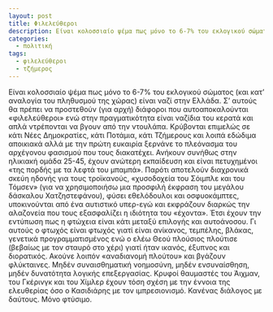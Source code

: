 ```yaml
---
layout: post
title: Φιλελεύθεροι
description: Είναι κολοσσιαίο ψέμα πως μόνο το 6-7% του εκλογικού σώματος είναι ναζί στην Ελλάδα.
categories:
  - πολιτική
tags: 
  - φιλελεύθεροι
  - τζήμερος
---
```


Είναι κολοσσιαίο ψέμα πως μόνο το 6-7% του εκλογικού σώματος (και κατ’ αναλογία του πληθυσμού της χώρας) είναι ναζί στην Ελλάδα. Σ’ αυτούς θα πρέπει να προστεθούν (για αρχή) διάφοροι που αυτοαποκαλούνται «φιλελεύθεροι» ενώ στην πραγματικότητα είναι ναζίδια του κερατά και απλά ντρέπονται να βγουν από την ντουλάπα. Κρύβονται επιμελώς σε κάτι Νέες Δημοκρατίες, κάτι Ποτάμια, κάτι Τζήμερους και λοιπά εδώδιμα αποικιακά αλλά με την πρώτη ευκαιρία ξερνάνε το πλεόνασμα του αρχέγονου φασισμού που τους διακατέχει. Ανήκουν συνήθως στην ηλικιακή ομάδα 25-45, έχουν ανώτερη εκπαίδευση και είναι πετυχημένοι «της πορδής με τα λεφτά του μπαμπά». Παρότι αποτελούν διαχρονικά σκεύη ηδονής για τους τροϊκανούς, «χυσοδοχεία του Σόιμπλε και του Τόμσεν» (για να χρησιμοποιήσω μια προσφιλή έκφραση του μεγάλου δάσκαλου Χατζηστεφάνου), φύσει εθελόδουλοι και οσφυοκάμπτες, υποκινούνται από ένα αυτιστικό υπερ-εγώ και εκφράζουν διαρκώς την αλαζονεία που τους εξασφαλίζει η ιδιότητα του «έχοντα». Έτσι έχουν την εντύπωση πως η φτώχεια είναι κάτι μεταξύ επιλογής και αυτοάνοσου. Γι αυτούς ο φτωχός είναι φτωχός γιατί είναι ανίκανος, τεμπέλης, βλάκας, γενετικά προγραμματισμένος ενώ ο ελέω Θεού πλούσιος πλούτισε (βεβαίως με τον σταυρό στο χέρι) γιατί ήταν ικανός, έξυπνος και διορατικός. Ακούνε λοιπόν «αναδιανομή πλούτου» και βγάζουν φλύκταινες. Μηδέν συναισθηματική νοημοσύνη, μηδέν ενσυναίσθηση, μηδέν δυνατότητα λογικής επεξεργασίας. Κρυφοί θαυμαστές του Άιχμαν, του Γκέρινγκ και του Χίμλερ έχουν τόση σχέση με την έννοια της ελευθερίας όσο ο Κασιδιάρης με τον ιμπρεσιονισμό. Κανένας διάλογος με δαύτους. Μόνο φτύσιμο.

